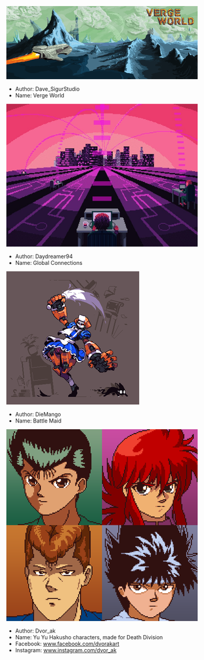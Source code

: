 ![xcom](https://raw.githubusercontent.com/narke/PixelArtCollection/master/D/Dave_SigurStudio/VergeWorld.png)

- Author: Dave_SigurStudio
- Name: Verge World

![chairlord](https://raw.githubusercontent.com/narke/PixelArtCollection/master/D/Daydreamer94/Global_connections.jpg)

- Author: Daydreamer94
- Name: Global Connections

![chairlord](https://raw.githubusercontent.com/narke/PixelArtCollection/master/D/DieMango/BattleMaid.png)

- Author: DieMango
- Name: Battle Maid

![chairlord](https://raw.githubusercontent.com/narke/PixelArtCollection/master/D/Dvor_ak/Yu_Yu_Hakusho_characters.png)

- Author: Dvor_ak
- Name: Yu Yu Hakusho characters, made for Death Division
- Facebook: www.facebook.com/dvorakart
- Instagram: www.instagram.com/dvor_ak
